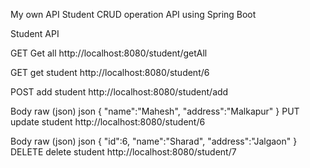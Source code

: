 My own API
Student CRUD operation API using Spring Boot

Student API
﻿

GET
Get all
http://localhost:8080/student/getAll
﻿

GET
get student
http://localhost:8080/student/6
﻿

POST
add student
http://localhost:8080/student/add
﻿

Body
raw (json)
json
{
    "name":"Mahesh",
    "address":"Malkapur"
}
PUT
update student
http://localhost:8080/student/6
﻿

Body
raw (json)
json
{
    "id":6,
    "name":"Sharad",
    "address":"Jalgaon"
}
DELETE
delete student
http://localhost:8080/student/7
